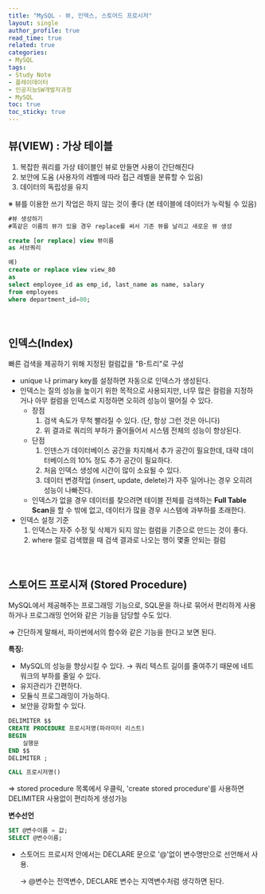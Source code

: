 ```yaml
---
title: "MySQL - 뷰, 인덱스, 스토어드 프로시저"
layout: single
author_profile: true
read_time: true
related: true
categories:
- MySQL
tags:
- Study Note
- 플레이데이터
- 인공지능SW개발자과정
- MySQL
toc: true
toc_sticky: true
---
```



## **뷰(VIEW) : 가상 테이블**

1. 복잡한 쿼리를 가상 테이블인 뷰로 만들면 사용이 간단해진다
2. 보안에 도움 (사용자의 레벨에 따라 접근 레벨을 분류할 수 있음)
3. 데이터의 독립성을 유지

※ 뷰를 이용한 쓰기 작업은 하지 않는 것이 좋다 (본 테이블에 데이터가 누락될 수 있음)

```sql
#뷰 생성하기
#똑같은 이름의 뷰가 있을 경우 replace를 써서 기존 뷰를 날리고 새로운 뷰 생성

create [or replace] view 뷰이름
as 서브쿼리

예)
create or replace view view_80
as
select employee_id as emp_id, last_name as name, salary
from employees
where department_id=80;
```

　

## **인덱스(Index)**

빠른 검색을 제공하기 위해 지정된 컬럼값을 "B-트리"로 구성

- unique 나 primary key를 설정하면 자동으로 인덱스가 생성된다.
- 인덱스는 질의 성능을 높이기 위한 목적으로 사용되지만, 너무 많은 컬럼을 지정하거나 아무 컬럼을 인덱스로 지정하면 오히려 성능이 떨어질 수 있다.
  - 장점
    1. 검색 속도가 무척 빨라질 수 있다. (단, 항상 그런 것은 아니다)
    2. 위 결과로 쿼리의 부하가 줄어들어서 시스템 전체의 성능이 향상된다.
  - 단점
    1. 인덴스가 데이터베이스 공간을 차지해서 추가 공간이 필요한데, 대략 데이터베이스의 10% 정도 추가 공간이 필요하다.
    2. 처음 인덱스 생성에 시간이 많이 소요될 수 있다.
    3. 데이터 변경작업 (insert, update, delete)가 자주 일어나는 경우 오히려 성능이 나빠진다.
  - 인덱스가 없을 경우 데이터를 찾으려면 테이블 전체를 검색하는 **Full Table Scan**을 할 수 밖에 없고, 데이터가 많을 경우 시스템에 과부하를 초래한다.
- 인덱스 설정 기준
  1. 인덱스는 자주 수정 및 삭제가 되지 않는 컬럼을 기준으로 만드는 것이 좋다.
  2. where 절로 검색했을 때 검색 결과로 나오는 행이 몇줄 안되는 컬럼

　

## 스토어드 프로시져 (Stored Procedure)

MySQL에서 제공해주는 프로그래밍 기능으로, SQL문을 하나로 묶어서 편리하게 사용하거나 프로그래밍 언어와 같은 기능을 담당할 수도 있다.

⇒ 간단하게 말해서, 파이썬에서의 함수와 같은 기능을 한다고 보면 된다.

**특징:**

- MySQL의 성능을 향상시킬 수 있다. → 쿼리 텍스트 길이를 줄여주기 때문에 네트워크의 부하를 줄일 수 있다.
- 유지관리가 간편하다.
- 모듈식 프로그래밍이 가능하다.
- 보안을 강화할 수 있다.

```sql
DELIMITER $$
CREATE PROCEDURE 프로시저명(파라미터 리스트)
BEGIN
	실행문
END $$
DELIMITER ;

CALL 프로시저명()
```

⇒ stored procedure 목록에서 우클릭, 'create stored procedure'를 사용하면 DELIMITER 사용없이 편리하게 생성가능

**변수선언**

```sql
SET @변수이름 = 값;
SELECT @변수이름;
```

- 스토어드 프로시저 안에서는 DECLARE 문으로 '@'없이 변수명만으로 선언해서 사용.

  → @변수는 전역변수, DECLARE 변수는 지역변수처럼 생각하면 된다.

